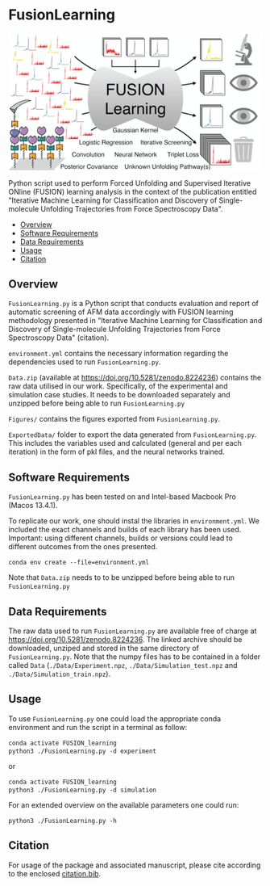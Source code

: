  # FusionLearning

![Alt text](TOC.png?raw=true "Title")

 Python script used to perform Forced Unfolding and Supervised Iterative ONline (FUSION) learning analysis in the context of the publication entitled "Iterative Machine Learning for Classification and Discovery of Single-molecule Unfolding Trajectories from Force Spectroscopy Data".

 - [Overview](##overview)
 - [Software Requirements](##Software-Requirements)
 - [Data Requirements](##Data-Requirements)
 - [Usage](##Usage)
 - [Citation](##Citation)


 ## Overview
`FusionLearning.py` is a Python script that conducts evaluation and report of automatic screening of AFM data accordingly with FUSION learning methodology presented in "Iterative Machine Learning for Classification and Discovery of Single-molecule Unfolding Trajectories from Force Spectroscopy Data" (citation).

`environment.yml` contains the necessary information regarding the dependencies used to run `FusionLearning.py`.

`Data.zip` (available at https://doi.org/10.5281/zenodo.8224236) contains the raw data utilised in our work. Specifically, of the experimental and simulation case studies. It needs to be downloaded separately and unzipped before being able to run `FusionLearning.py`

`Figures/` contains the figures exported from `FusionLearning.py`.

`ExportedData/` folder to export the data generated from `FusionLearning.py`. This includes the variables used and calculated (general and per each iteration) in the form of pkl files, and the neural networks trained.

## Software Requirements
`FusionLearning.py` has been tested on and Intel-based Macbook Pro (Macos 13.4.1).

To replicate our work, one should instal the libraries in `environment.yml`. We included the exact channels and builds of each library has been used. Important: using different channels, builds or versions could lead to different outcomes from the ones presented.

```
conda env create --file=environment.yml
```

Note that `Data.zip` needs to to be unzipped before being able to run `FusionLearning.py`

## Data Requirements
The raw data used to run `FusionLearning.py` are available free of charge at https://doi.org/10.5281/zenodo.8224236. The linked archive should be downloaded, unziped and stored in the same directory of `FusionLearning.py`. Note that the numpy files has to be contained in a folder called `Data` (`./Data/Experiment.npz`, `./Data/Simulation_test.npz` and `./Data/Simulation_train.npz`).

## Usage
To use `FusionLearning.py` one could load the appropriate conda environment and run the script in a terminal as follow:
```
conda activate FUSION_learning
python3 ./FusionLearning.py -d experiment
```
or
```
conda activate FUSION_learning
python3 ./FusionLearning.py -d simulation
```
For an extended overview on the available parameters one could run:
```
python3 ./FusionLearning.py -h
```

## Citation
For usage of the package and associated manuscript, please cite according to the enclosed [citation.bib](citation.bib).
